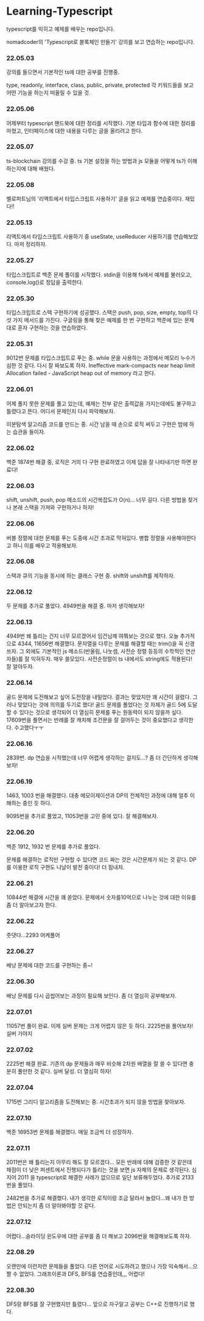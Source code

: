 # Learning-Typescript
typescript를 익히고 예제를 배우는 repo입니다.

nomadcoder의 'Typescript로 블록체인 만들기' 강의를 보고 연습하는 repo입니다.


### 22.05.03

강의를 들으면서 기본적인 ts에 대한 공부를 진행중.

type, readonly, interface, class, public, private, protected
각 키워드들을 보고 어떤 기능을 하는지 떠올릴 수 있을 것.

### 22.05.06

어제부터 typescript 핸드북에 대한 정리를 시작했다.
기본 타입과 함수에 대한 정리를 마쳤고, 인터페이스에 대한 내용을 다루는 글을 올리려고 한다.
### 22.05.07

ts-blockchain 강의를 수강 중. ts 기본 설정을 하는 방법과 js 모듈을 어떻게 ts가 이해하는지에 대해 배웠다.

### 22.05.08

벨로퍼트님의 '리액트에서 타입스크립트 사용하기' 글을 읽고 예제를 연습중이다. 재밌다!!

### 22.05.13

리액트에서 타입스크립트 사용하기 중 useState, useReducer 사용하기를 연습해보았다. 마저 정리하자.

### 22.05.27

타입스크립트로 백준 문제 풀이를 시작했다. stdin을 이용해 fs에서 예제를 불러오고, console.log()로 정답을 출력한다.

### 22.05.30

타입스크립트로 스택 구현하기에 성공했다. 스택은 push, pop, size, empty, top의 다섯 가지 메서드를 가진다. 구글링을 통해 찾은 예제를 한 번 구현하고 백준에 있는 문제대로 혼자 구현하는 것을 연습하였다.

### 22.05.31

9012번 문제를 타입스크립트로 푸는 중. while 문을 사용하는 과정에서 메모리 누수가 심한 것 같다. 다시 잘 짜보도록 하자.
Ineffective mark-compacts near heap limit Allocation failed - JavaScript heap out of memory 라고 한다. 

### 22.06.01

어제 풀지 못한 문제를 풀고 있는데, 예제는 전부 같은 출력값을 가지는데에도 불구하고 틀렸다고 뜬다.
어디서 문제인지 다시 파악해보자.

이분탐색 알고리즘 코드를 만드는 중.
시간 남을 때 손으로 로직 써두고
구현은 밤에 하는 습관을 들이자.

### 22.06.02

백준 1874번 해결 중, 로직은 거의 다 구현 완료하였고
이제 답을 잘 나타내기만 하면 완료다!

### 22.06.03

shift, unshift, push, pop 메소드의 시간복잡도가 O(n)... 너무 길다. 다른 방법을 찾거나 본래 스택을 가져와 구현하거나 하자!

### 22.06.06

버블 정렬에 대한 문제를 푸는 도중에 시간 초과로 막혀있다. 병합 정렬을 사용해야한다고 하니 이를 배우고 적용해보자.

### 22.06.08

스택과 큐의 기능을 동시에 하는 클래스 구현 중. shift와 unshift를 제작하자.

### 22.06.12

두 문제를 추가로 풀었다. 4949번을 해결 중. 마저 생각해보자!

### 22.06.13

4949번 왜 틀리는 건지 너무 모르겠어서 임건님께 여쭤보는 것으로 했다. 오늘 추가적으로 4344, 11656번 해결했다.
문자열을 다루는 문제를 해결할 때는 trim()을 꼭 신경쓰자.
그 외에도 기본적인 js 메소드(반올림, 나눗셈, 사전순 정렬 등등의 수학적인 연산자들)를 잘 익혀두자. 매우 쓸모있다.
사전순정렬이 ts 내에서도 string에도 적용된다! 잘 알아두자.

### 22.06.14

골드 문제에 도전해보고 싶어 도전장을 내밀었다. 결과는 맞았지만 꽤 시간이 걸렸다. 그러나 맞았다는 것에 의의를 두기로 했다!
골드 문제를 풀었다는 것 자체가 골드 5에 도달할 수 있다는 것으로 생각되어 더 열심히 문제를 푸는 원동력이 되지 않을까 싶다.
17609번을 풀면서는 반례를 잘 캐치해 조건문을 잘 걸어두는 것이 중요했다고 생각한다.
수고했다ㅜㅜ

### 22.06.16

2839번. dp 연습을 시작했는데 너무 어렵게 생각하는 걸지도...? 좀 더 간단하게 생각해보자!

### 22.06.19

1463, 1003 번을 해결했다. 대충 메모이제이션과 DP의 전체적인 과정에 대해 얼추 이해하는 중인 듯 하다.

9095번을 추가로 풀었고, 11053번을 고민 중에 있다. 잘 해결해보자.

### 22.06.20

백준 1912, 1932 번 문제를 추가로 풀었다.

문제를 해결하는 로직만 구현할 수 있다면 코드 짜는 것은 시간문제가 되는 것 같다.
DP를 이용한 로직 구현도 나날이 발전 중이다!
더 힘내자.

### 22.06.21

10844번 해결에 시간을 꽤 쏟았다. 문제에서 숫자를10억으로 나누는 것에 대한 이유를 좀 더 알아보고자 한다.

### 22.06.22

줏댓다...2293 어케풀어

### 22.06.27

배낭 문제에 대한 코드를 구현하는 중~!

### 22.06.30

배낭 문제를 다시 곱씹어보는 과정이 필요해 보인다.
좀 더 열심히 공부해보자.

### 22.07.01

11057번 풀이 완료. 이제 실버 문제는 크게 어렵지 않은 듯 하다.
2225번을 풀어보자! 실버 가야지

### 22.07.02

2225번 해결 완료. 기존의 dp 문제들과 매우 비슷해 2차원 배열을 잘 쓸 수 있다면 충분히 풀만한 것 같다.
실버 달성. 더 열심히 하자!

### 22.07.04

1715번 그리디 알고리즘을 도전해보는 중. 시간초과가 되지 않을 방법을 찾아보자.

### 22.07.10

백준 16953번 문제를 해결했다. 매일 조금씩 더 성장하자.

### 22.07.11

2011번은 왜 틀리는지 아무리 해도 잘 모르겠다... 모든 반례에 대해 검증한 것 같은데
채점이 더 낮은 퍼센트에서 진행되다가 틀리는 것을 보면 js 자체의 문제로 생각된다.
심지어 2011 을 typescript로 해결한 사례가 없으므로 일단 보류해두었다.
추가로 2133번을 풀었다.

2482번을 추가로 해결했다.
내가 생각한 로직이랑 조금 달라서 놀랐다...왜 내가 한 방법은 안되는지 좀 더 알아봐야할 것 같다.

### 22.07.12

어렵다...슬라이딩 윈도우에 대한 공부를 좀 더 해보고 2096번을 해결해보도록 하자.

### 22.08.29

오랜만에 이런저런 문제들을 풀었다.
다른 언어로 시도하려고 했으나 가장 익숙해서...으짤 수 없었다.
그래프이론과 DFS, BFS를 연습중인데,,, 어렵다!

### 22.08.30

DFS랑 BFS를 잘 구현했지만 틀렸다...
앞으로 자구알고 공부는 C++로 진행하기로 했다.